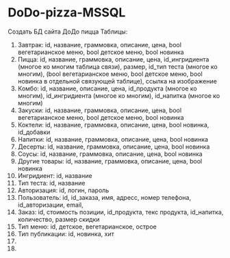 # DoDo-pizza-MSSQL

Создать БД сайта ДоДо пицца
Таблицы:
1. Завтрак: id, название, граммовка, описание, цена, bool вегетарианское меню, bool детское меню, bool новинка
2. Пицца: id, название, граммовка, описание, цена, id_ингридиента (многое ко многим таблица связи), размер, id_тип теста (многое ко многим), (bool вегетарианское меню, bool детское меню, bool новинка в отдельной связующей таблице), ссылка на изображение
3. Комбо: id,  название, описание, цена, id_продукта (многое ко многим), id_ингридиента (многое ко многим), id_напитка (многое ко многим)
4. Закуски: id, название, граммовка, описание, цена, bool вегетарианское меню, bool детское меню, bool новинка
5. Коктели: id, название, граммовка, описание, цена, bool новинка, id_добавки
6. Напитки: id, название, граммовка, описание, цена,  bool новинка
7. Десерты: id, название, граммовка, описание, цена, bool новинка
8. Соусы: id, название, граммовка, описание, цена, bool новинка
9. Другие товары: id, название, граммовка, описание, цена, bool новинка
10. Ингридиент: id, название
11. Тип теста: id, название
12. Авторизация: id, логин, пароль
13. Пользователь: id, id_заказа, имя, адресс, номер телефона, id_авторизации, email, 
14. Заказ: id,  стоимость позиции, id_продукта, текс продукта, id_напитка, количество, размер скидки
15. Тип меню: id, детское, вегетарианское, острое
16. Тип публикации: id, новинка, хит
17. 
18. 
